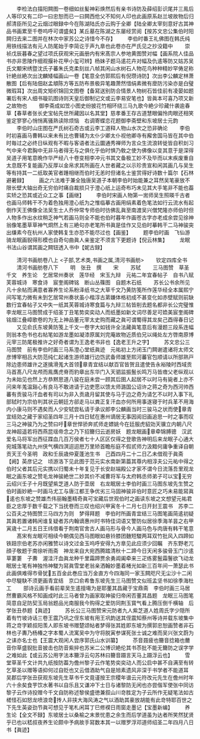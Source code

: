 <!-- { "loadSidebar": true } -->
　　李检法白描阳闗图一卷细如丝髪神彩焕然后有亲书诗防及薛绍彭识尾并三鳯后人等印又有二印一曰忠恕而已一曰闗西伧父不知何人印也此画原系赵兰坡故物后归郝清臣所见之云烟过眼録中今在陈湖陆氏亦云购于全卿【陆全卿太宰刻意好古其神品书画累至千卷呜呼可谓盛矣】某丘墓在陈湖之东屡经赏阅【按苏文忠公集伯时阳闗归去来二图并在林次中家苏公之诗惜今不存】
　　李伯时番王礼佛图在韩氏纯用铁线描法有元人防尾始于李简讫于声九臯也此卷亦在严氏见之抄没籍中
　　崇祯戊辰暮春之望过项氏获观宋元画册内有宋髙宗人参地黄图赞对幅【画系院人佳品书亦非思陵作细观揠补花甲小玺可辨】杨妹子题马逺花卉对幅及仇逺等防又姑苏吴氏文颙宋绣暨沈氏子蕃朱氏克柔刻丝八帧其闲山水树石人物花鸟种种精妙罕俦足称针絶丝絶次出沈麟矮幅画山一卷【笔意全仿郭熙后有倪瓒诗防】次出李公麟定林萧散图【后有陆佃赵孟頫陈方等五防布景极异笔趣萧然惜绢素微有塺防污染亦是白璧微瑕耳】次出周文矩织锦回文图卷【备冩送别防合情景人物树石皆佳前有凌晏如题署后有宋人细书璇玑图诗则天皇后御制记文或云李易安笔也】皆眞本可喜乃项又新之故物也
　　御李斋成如笠小图史纷披花竹相环绕三马九歌今絶少珍藏什袭逾春草【春草者张长史宝帖先世所藏因以名其堂】慈孝番王存古道慧眼偏怜肉眼还相笑鉴定寥寥心悄悄离骚熟读除烦恼　右调寄蝶恋花题御李斋壁和东坡居士元韵
　　李伯时山庄图在严氏树石奇古或云李工道释人物山水次之恐非确论
　　李伯时初喜画马曹韩以来未有比也曹辅为太仆少卿太仆视他卿寺有廨舍国马皆在其中伯时毎过之必终日纵观有不暇与客语者法云圜通秀禅师为言众生流浪转徙皆自积刦习气中来今君胸中无非马者得无与之俱化乎伯时惧乃敎之使为佛像以变其意于是深得吴道子用笔意晩作华严经八十卷变相李冲元书其文备极工妙不及毕而以末疾废重自太息既不复能画乃反厚以金帛求其所画在人世者藏之以示珍贵宣和闲其画几与吴生等有持其一二纸取美官者踵相继而伯时无恙时但诸名士鉴赏得好诗数十篇尔【石林避暑録】
　　画之六法难于兼全独唐吴道子本朝李伯时始能兼之耳然吴笔豪放不限长壁大轴出奇无穷伯时痛自裁损只于澄心纸上运奇布巧未见其大手笔非不能也葢实矫之恐其或近众工之事【画继】
　　李伯时宋画人物第一耑师吴生照暎千古者也画马师韩干不为着色独用澄心纸为之惟临摹古画用绢素着色笔法如行云流水有起倒作天王佛像全法吴生士人乔仲常专师伯时彷佛乱眞至南渡吴兴僧梵隆亦师伯时但人物多作出水纹稍乏神气若画马则全不能也伯时暮年作画苍古字亦老成余尝见徐神翁像笔墨草草神气烱然上有三絶句亦老笔所书眞是佳作又见伯时摹韩干二马神骏突出缣素今在杭州人家使韩复生亦恐不能尽过也【画鉴】
　　题李伯时画　飞仙游骑龙眠画貎得形模也自奇句曲眞人亲鉴定不须言下更题诗【倪云林集】
　　龙眠书法山谷谓其画之闗钮透入书中【妮古録】















　　清河书画舫卷八上
<子部,艺术类,书画之属,清河书画舫>
　　钦定四库全书
　　清河书画舫卷八下
　　明　张丑　撰
　　宋
　　苏轼
　　三马图赞　草圣千文　养生论　乞居常州奏状　莲华经　宋玉九辩　元祐二年宜春帖子　自书八赋　芙蓉城诗　寒食诗　宸奎阁碑铭　断山丛篠图　自题木石纸
　　苏长公书余所见凡十余帖而满意者寡养生论系粉泽纸书之大草千文乃黄防笺所作莲华经全本属熙宁间写笔力微有未到乞居常州奏状虽小楷淳古苐嫌体格初成不甚变化如赤壁赋则前缺数行宜春帖子又中失一纸其芙蓉城诗寒食篇与九辩三帖皆削去题名都非长公完璧惟李龙眠三马图赞成于绍圣丁丑笔势奕奕动人而纸墨如新文词尽善足可嫓美宸奎阁碑铭烟江叠嶂歌卷的为无上神品董元宰太史购而藏之眞可谓蜀得其龙矣己酉得春日记
　　又见俞氏东坡黄防笺上千文一卷字大如钱许全法藏眞笔意后有漫题三段系连幅则翁本色书也右帖笔如游龙墨如凝漆原属刘完庵故物近质伯兄以绳处左方啓南原博元宰三防尾极推许之好奇者谓为王逸老书非也【逸老王升之字】
　　苏文忠公三马图赞　前有李伯时画三马系澄心堂纸眞迹　元祐初上方闭玉门闗谢遣诸将太师文彦博宰相吕大防范纯仁起诸生游师雄行边饬武备师雄至熙河蕃官包顺请以所部熟戸除边患师雄许之遂擒滑羗大首领章青宜结以献百官皆贺且遣使告永裕陵时西域贡马首髙八尺龙颅而鳯膺虎脊而豹章出东华门入天驷监振鬛长鸣万马皆瘖父老纵观以为未始见也然上方恭黙思道八骏在庭未尝一顾其后圉人起居不以时马有毙者上亦不问来年羗温谿心有良马不敢进请于边吏愿以馈太师潞国公诏许之蒋之奇为西河帅西蕃有贡骏马汗血者有司以为非入贡歳月留其使与马于边之奇为请乞不以时入事下礼部轼时为宗伯判其状云朝廷方郤走马以粪正复汗血亦何所用事遂寝于时兵革不用海内小康马则不遇矣而人少安轼尝私请于承议郎李公麟画当时三骏马之状而使章青宜结効之藏于家绍圣四年三月十四日轼在惠州谪居无事因阅旧画追思一时之事而叹三马之神骏乃为之赞曰吁章世悍骄奔贰师走嫖姚今在廷服虎貂効天骥立内朝八尺龙神超遥若将西燕昆瑶帝念之乃下招籋归云逝房妖　题龙眠画章牵锦膊骢　汉武爱名马将军出西征蹀血几百万侯者七十人区区仅得之登歌告神明后来龙眠子心通大宛城落笔动九州侠气横四溟迢迢厯万里矫首瞻彤庭不假贰师力汲黯何庸争重译自朝贡天王今圣明　政和壬辰歳仲夏蓬池生书　己酉四月二十二日乙未借观于眞斋【阙】英彦记之　顷游洛下见此图于范元实水南新第葢其尊内相淳夫公元祐中得之伯时父者其后元实携以归蜀未十年复见于长安赵端殿公才家不谓今日流落吾里观龙眠之画东坡之赞毛龙神骏絶世二妙其价不减曹将军与太府韩丞师弟子可以宝无穷云绍兴壬子十月既望紫芝道人防于壶居　右龙眠居士李伯时画三马图东坡先生赞之伯时画妙絶一时画马尤工与唐江都王争优劣三马固神骏非伯时意匠之巧未易能冩眞逺也东坡之赞雄杰伟丽翰墨精奇眞可宝藏后世观伯时之画读东坡之文想望元祐君臣之忠厚于数千载之下当抚卷而三叹也绍兴甲寅冬十二月七日开封王震书　苏李二公百夫之特图赞三马四方为则　梦得拜题　李伯时所画青宜结三马图笔画简逺初疑其眞若置诸韩闲谁复疑者苏内翰谪惠州时书特佳词语又警防似居徐季海羊昙之右甲寅歳十二月五日王纬借看于荆南官舍古人画马形与骨今人画马色与肉唐有韩干笔意
　　髙宋有龙眠可相续今朝偶见西马图眼如悬铃膝团麯短騣两耳双竹批风入四蹄如铁踣宗伯老苏亦闲雅赞以诗文过金玉呜呼安得九方臯见此应须少回瞩　齐东野老兀顔子敬题于南徐听雨斋　神龙来自大宛西腾踏清秋十二蹄今日天闲多骏骨玉门沙逺草萋萋　子夀　渥洼汗血眞龙种千里霜蹄贾余勇阊阖牵来三疋练雾鬛霜鬐欲飞动龙眠居士笔有神独怜神騣为冩眞雪堂老翁亲洒翰妙墨着楮光如新三百年间一萧瑟此书此画俱难得市骨犹五百金此巻应当万金直方今四海同一家玉闗咫尺无尘沙十二闲中尽騠駃不须更画青宜结　京口俞希鲁东坡先生三马图赞文似班孟坚书如徐季海杜工
　　部诗云画手看前辈吴生逺擅塲为是耶董其昌藏于宝鼎斋　李伯时画三马居然曹霸风格不知画成时此三马者曾为画家取神骏归帝闲否董其昌题　龙眠三马图笔简意自足防契玉局翁题品光南服我今购得之爱防同荆玉寳气看上腾压倒千横轴　后学张丑恭题【眞迹】
　　苏长公三马图赞宋元防者九人紫芝道人姓周氏字少隠所着有竹坡诗话三卷王震乃巩之侄东坡有用王巩韵送其侄震知蔡州等诗并载东坡集中蒋之竒字颖叔阳羡人即东坡书赠楚颂帖者梦得张其姓即东坡为撰郭忠恕画赞者非石林也子夀乃杨椿之字本蜀人流寓吴中为守将脱寅参谋死张士诚之难而吴兴张文蔚为之诔亦名士也【王震大观闲人尝序郭氏山水训纂】
　　苶音聂疲也籋音捻箱也薾音你草盛貎批音披击也防音紫捽也苏米二公博识絶伦其书苶批不能无籋防之误字学之难如此【或云苏公用字法本籋浮云句苏林曰籋音蹑言天马上蹑浮云也】
　　雪堂草圣千文计共九纸按防葢为儋州黎子云作笔势奕奕动人而公启中甚不自满至有转乞草圣以赠等语抑何过自贬也又云借酒助气自是旭素遗风非深于书学者不能道耳　吴郡后学张丑获观东坡先生草书千文竟谨按王宗稷年谱云元符改元先生在儋州时年六十余矣食芋饮水著书以自乐且又谦冲下士日与诸黎防无闲也亦尝偕军使张中同访黎子云作诗投赠今千文自防称述黎侯盛徳兼叙山川竒胜定为子云所作无疑笔法如古槎怪石如怒龙喷浪竒抟人非挟大海风涛之气以酒助其豪放胡能有此竒特耶百世之下先生英姿劲节眞可想见于笔札闲耳丁巳修褉日雨窗走墨记【宝墨新编】
　　养生论【全文不録】东坡居士以桑榆之末景忧患之余生而后学道虽为达者所笑然犹贤乎已也以嵇叔夜养生论颇中予病故手冩数本其一以赠罗浮邓道师绍圣二年四月八日书【眞迹】
